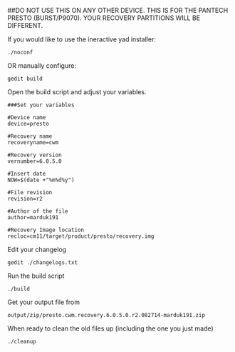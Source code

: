 ##DO NOT USE THIS ON ANY OTHER DEVICE.
THIS IS FOR THE PANTECH PRESTO (BURST/P9070).
YOUR RECOVERY PARTITIONS WILL BE DIFFERENT.

If you would like to use the ineractive yad installer:

````
./noconf
````

OR manually configure: 
````
gedit build
````

Open the build script and adjust your variables.

````
###Set your variables

#Device name
device=presto

#Recovery name
recoveryname=cwm

#Recovery version
vernumber=6.0.5.0

#Insert date
NOW=$(date +"%m%d%y")

#File revision
revision=r2

#Author of the file
author=marduk191

#Recovery Image location
recloc=cm11/target/product/presto/recovery.img
````

Edit your changelog

````
gedit ./changelogs.txt
````

Run the build script

````
./build
````

Get your output file from

````
output/zip/presto.cwm.recovery.6.0.5.0.r2.082714-marduk191.zip
````

When ready to clean the old files up (including the one you just made)

````
./cleanup
````
